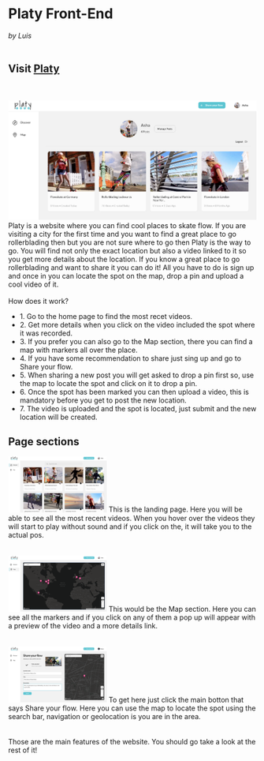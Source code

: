 <h1>Platy Front-End</h1>
<i>by Luis</i>

<br>
<br>
<h2><b>Visit <a href="https://platy.netlify.app/" width="200px">Platy</a></b></h2>
<br>
<br>
<img alt="main-website" src="./public/images/main.png">
Platy is a website where you can find cool places to skate flow. If you are visiting a city for the first time and you want to find a great place to go rollerblading then but you are not sure where to go then Platy is the way to go.
You will find not only the exact location but also a video linked to it so you get more details about the location. If you know a great place to go rollerblading and want to share it you can do it! All you have to do is sign up and once in you can locate the spot on the map, drop a pin and upload a cool video of it.
<br>
<br>
How does it work?
<ul>
<li>1. Go to the home page to find the most recet videos.</li>
<li>2. Get more details when you click on the video included the spot where it was recorded.</li>
<li>3. If you prefer you can also go to the Map section, there you can find a map with markers all over the place.</li>
<li>4. If you have some recommendation to share just sing up and go to Share your flow.</li>
<li>5. When sharing a new post you will get asked to drop a pin first so, use the map to locate the spot and click on it to drop a pin.</li>
<li>6. Once the spot has been marked you can then upload a video, this is mandatory before you get to post the new location.</li>
<li>7. The video is uploaded and the spot is located, just submit and the new location will be created.</li>
</ul>
<h2>Page sections</h2>
<img id="home" src="./public/images/landingPage.png" width="200px">
This is the landing page. Here you will be able to see all the most recent videos. When you hover over the videos they will start to play without sound and if you click on the, it will take you to the actual pos.
<br>
<br>
<br>
<img id="map" src="./public/images/Maps.png" width="200px">
This would be the Map section. Here you can see all the markers and if you click on any of them a pop up will appear with a preview of the video and a more details link.
<br>
<br>
<br>
<img id="shareYourFlow" src="./public/images/addNewLocation.png" width="200px">
To get here just click the main botton that says Share your flow. Here you can use the map to locate the spot using the search bar, navigation or geolocation is you are in the area.
<br>
<br>
<br>
Those are the main features of the website. You should go take a look at the rest of it!

